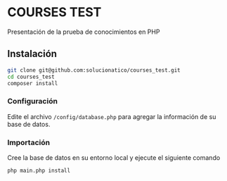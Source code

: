 # COURSES TEST

Presentación de la prueba de conocimientos en PHP

## Instalación

```sh
git clone git@github.com:solucionatico/courses_test.git
cd courses_test
composer install
```

### Configuración
Edite el archivo `/config/database.php` para agregar la información de su base de datos.

### Importación
Cree la base de datos en su entorno local y ejecute el siguiente comando
```sh
php main.php install
```
